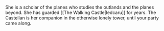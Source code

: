 She is a scholar of the planes who studies the outlands and the planes beyond. She has guarded [[The Walking Castle|Iedcaru]] for years. The Castellan is her companion in the otherwise lonely tower, until your party came along. 